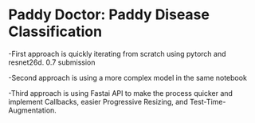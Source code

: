 # Paddy Doctor: Paddy Disease Classification

-First approach is quickly iterating from scratch using pytorch and resnet26d. 0.7 submission

-Second approach is using a more complex model in the same notebook

-Third approach is using Fastai API to make the process quicker and implement Callbacks, easier Progressive Resizing, and Test-Time-Augmentation.


